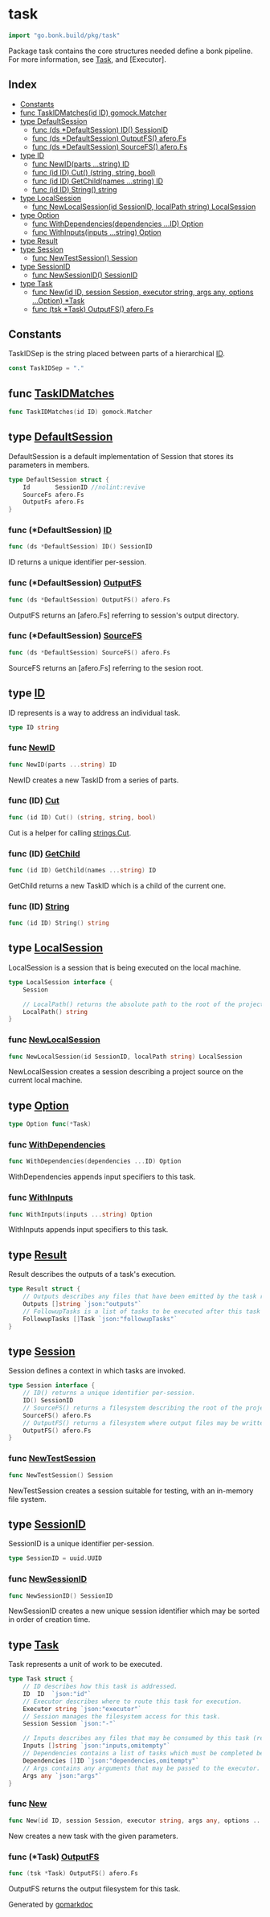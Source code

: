 <!-- Code generated by gomarkdoc. DO NOT EDIT -->

# task

```go
import "go.bonk.build/pkg/task"
```

Package task contains the core structures needed define a bonk pipeline. For more information, see [Task](<#Task>), and \[Executor\].

## Index

- [Constants](<#constants>)
- [func TaskIDMatches\(id ID\) gomock.Matcher](<#TaskIDMatches>)
- [type DefaultSession](<#DefaultSession>)
  - [func \(ds \*DefaultSession\) ID\(\) SessionID](<#DefaultSession.ID>)
  - [func \(ds \*DefaultSession\) OutputFS\(\) afero.Fs](<#DefaultSession.OutputFS>)
  - [func \(ds \*DefaultSession\) SourceFS\(\) afero.Fs](<#DefaultSession.SourceFS>)
- [type ID](<#ID>)
  - [func NewID\(parts ...string\) ID](<#NewID>)
  - [func \(id ID\) Cut\(\) \(string, string, bool\)](<#ID.Cut>)
  - [func \(id ID\) GetChild\(names ...string\) ID](<#ID.GetChild>)
  - [func \(id ID\) String\(\) string](<#ID.String>)
- [type LocalSession](<#LocalSession>)
  - [func NewLocalSession\(id SessionID, localPath string\) LocalSession](<#NewLocalSession>)
- [type Option](<#Option>)
  - [func WithDependencies\(dependencies ...ID\) Option](<#WithDependencies>)
  - [func WithInputs\(inputs ...string\) Option](<#WithInputs>)
- [type Result](<#Result>)
- [type Session](<#Session>)
  - [func NewTestSession\(\) Session](<#NewTestSession>)
- [type SessionID](<#SessionID>)
  - [func NewSessionID\(\) SessionID](<#NewSessionID>)
- [type Task](<#Task>)
  - [func New\(id ID, session Session, executor string, args any, options ...Option\) \*Task](<#New>)
  - [func \(tsk \*Task\) OutputFS\(\) afero.Fs](<#Task.OutputFS>)


## Constants

<a name="TaskIDSep"></a>TaskIDSep is the string placed between parts of a hierarchical [ID](<#ID>).

```go
const TaskIDSep = "."
```

<a name="TaskIDMatches"></a>
## func [TaskIDMatches](<testing.go#L38>)

```go
func TaskIDMatches(id ID) gomock.Matcher
```



<a name="DefaultSession"></a>
## type [DefaultSession](<session.go#L38-L42>)

DefaultSession is a default implementation of Session that stores its parameters in members.

```go
type DefaultSession struct {
    Id       SessionID //nolint:revive
    SourceFs afero.Fs
    OutputFs afero.Fs
}
```

<a name="DefaultSession.ID"></a>
### func \(\*DefaultSession\) [ID](<session.go#L50>)

```go
func (ds *DefaultSession) ID() SessionID
```

ID returns a unique identifier per\-session.

<a name="DefaultSession.OutputFS"></a>
### func \(\*DefaultSession\) [OutputFS](<session.go#L60>)

```go
func (ds *DefaultSession) OutputFS() afero.Fs
```

OutputFS returns an \[afero.Fs\] referring to session's output directory.

<a name="DefaultSession.SourceFS"></a>
### func \(\*DefaultSession\) [SourceFS](<session.go#L55>)

```go
func (ds *DefaultSession) SourceFS() afero.Fs
```

SourceFS returns an \[afero.Fs\] referring to the sesion root.

<a name="ID"></a>
## type [ID](<id.go#L14>)

ID represents is a way to address an individual task.

```go
type ID string
```

<a name="NewID"></a>
### func [NewID](<id.go#L17>)

```go
func NewID(parts ...string) ID
```

NewID creates a new TaskID from a series of parts.

<a name="ID.Cut"></a>
### func \(ID\) [Cut](<id.go#L33>)

```go
func (id ID) Cut() (string, string, bool)
```

Cut is a helper for calling [strings.Cut](<https://pkg.go.dev/strings/#Cut>).

<a name="ID.GetChild"></a>
### func \(ID\) [GetChild](<id.go#L26>)

```go
func (id ID) GetChild(names ...string) ID
```

GetChild returns a new TaskID which is a child of the current one.

<a name="ID.String"></a>
### func \(ID\) [String](<id.go#L21>)

```go
func (id ID) String() string
```



<a name="LocalSession"></a>
## type [LocalSession](<session.go#L30-L35>)

LocalSession is a session that is being executed on the local machine.

```go
type LocalSession interface {
    Session

    // LocalPath() returns the absolute path to the root of the project on disk.
    LocalPath() string
}
```

<a name="NewLocalSession"></a>
### func [NewLocalSession](<session.go#L73>)

```go
func NewLocalSession(id SessionID, localPath string) LocalSession
```

NewLocalSession creates a session describing a project source on the current local machine.

<a name="Option"></a>
## type [Option](<task.go#L27>)



```go
type Option func(*Task)
```

<a name="WithDependencies"></a>
### func [WithDependencies](<task.go#L59>)

```go
func WithDependencies(dependencies ...ID) Option
```

WithDependencies appends input specifiers to this task.

<a name="WithInputs"></a>
### func [WithInputs](<task.go#L52>)

```go
func WithInputs(inputs ...string) Option
```

WithInputs appends input specifiers to this task.

<a name="Result"></a>
## type [Result](<result.go#L7-L12>)

Result describes the outputs of a task's execution.

```go
type Result struct {
    // Outputs describes any files that have been emitted by the task relative to [Session.OutputFS].
    Outputs []string `json:"outputs"`
    // FollowupTasks is a list of tasks to be executed after this task completes.
    FollowupTasks []Task `json:"followupTasks"`
}
```

<a name="Session"></a>
## type [Session](<session.go#L20-L27>)

Session defines a context in which tasks are invoked.

```go
type Session interface {
    // ID() returns a unique identifier per-session.
    ID() SessionID
    // SourceFS() returns a filesystem describing the root of the project consumed by the session.
    SourceFS() afero.Fs
    // OutputFS() returns a filesystem where output files may be written.
    OutputFS() afero.Fs
}
```

<a name="NewTestSession"></a>
### func [NewTestSession](<testing.go#L20>)

```go
func NewTestSession() Session
```

NewTestSession creates a session suitable for testing, with an in\-memory file system.

<a name="SessionID"></a>
## type [SessionID](<session.go#L12>)

SessionID is a unique identifier per\-session.

```go
type SessionID = uuid.UUID
```

<a name="NewSessionID"></a>
### func [NewSessionID](<session.go#L15>)

```go
func NewSessionID() SessionID
```

NewSessionID creates a new unique session identifier which may be sorted in order of creation time.

<a name="Task"></a>
## type [Task](<task.go#L11-L25>)

Task represents a unit of work to be executed.

```go
type Task struct {
    // ID describes how this task is addressed.
    ID  ID  `json:"id"`
    // Executor describes where to route this task for execution.
    Executor string `json:"executor"`
    // Session manages the filesystem access for this task.
    Session Session `json:"-"`

    // Inputs describes any files that may be consumed by this task (relative to [Session.SourceFS]).
    Inputs []string `json:"inputs,omitempty"`
    // Dependencies contains a list of tasks which must be completed before this task can run.
    Dependencies []ID `json:"dependencies,omitempty"`
    // Args contains any arguments that may be passed to the executor.
    Args any `json:"args"`
}
```

<a name="New"></a>
### func [New](<task.go#L30-L36>)

```go
func New(id ID, session Session, executor string, args any, options ...Option) *Task
```

New creates a new task with the given parameters.

<a name="Task.OutputFS"></a>
### func \(\*Task\) [OutputFS](<task.go#L66>)

```go
func (tsk *Task) OutputFS() afero.Fs
```

OutputFS returns the output filesystem for this task.

Generated by [gomarkdoc](<https://github.com/princjef/gomarkdoc>)
